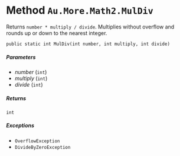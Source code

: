 # Method `Au.More.Math2.MulDiv`

Returns `number * multiply / divide`. Multiplies without overflow and rounds up or down to the nearest integer.

```
public static int MulDiv(int number, int multiply, int divide)
```

##### Parameters

- *number*  (`int`)
- *multiply*  (`int`)
- *divide*  (`int`)

##### Returns

`int`

##### Exceptions

- `OverflowException`
- `DivideByZeroException`